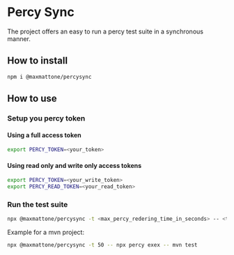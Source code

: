 # Percy Sync

The project offers an easy to run a percy test suite in a synchronous manner. 


## How to install

```bash
npm i @maxmattone/percysync
```

## How to use

### Setup you percy token

#### Using a full access token

```bash
export PERCY_TOKEN=<your_token>
```

#### Using read only and write only access tokens

```bash
export PERCY_TOKEN=<your_write_token>
export PERCY_READ_TOKEN=<your_read_token>
```

### Run the test suite

```bash
npx @maxmattone/percysync -t <max_percy_redering_time_in_seconds> -- <test_command>
```

Example for a mvn project:

```bash
npx @maxmattone/percysync -t 50 -- npx percy exex -- mvn test
```